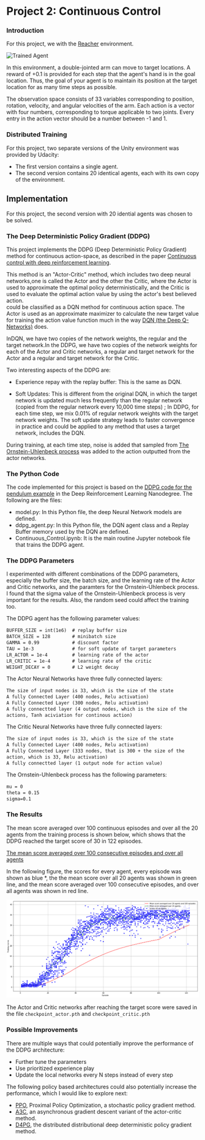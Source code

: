 [//]: # (Image References)

[image1]: https://user-images.githubusercontent.com/10624937/43851024-320ba930-9aff-11e8-8493-ee547c6af349.gif "Trained Agent"
[image2]: https://user-images.githubusercontent.com/10624937/43851646-d899bf20-9b00-11e8-858c-29b5c2c94ccc.png "Crawler"


# Project 2: Continuous Control

### Introduction

For this project, we  with the [Reacher](https://github.com/Unity-Technologies/ml-agents/blob/master/docs/Learning-Environment-Examples.md#reacher) environment.

![Trained Agent][image1]

In this environment, a double-jointed arm can move to target locations. A reward of +0.1 is provided for each step that the agent's hand is in the goal location. Thus, the goal of your agent is to maintain its position at the target location for as many time steps as possible.

The observation space consists of 33 variables corresponding to position, rotation, velocity, and angular velocities of the arm. Each action is a vector with four numbers, corresponding to torque applicable to two joints. Every entry in the action vector should be a number between -1 and 1.

### Distributed Training

For this project, two separate versions of the Unity environment was provided by Udacity:
- The first version contains a single agent.
- The second version contains 20 identical agents, each with its own copy of the environment.  

## Implementation
For this project, the second version with 20 idential agents was chosen to be solved. 

###  The Deep Deterministic Policy Gradient (DDPG)

This project implements the DDPG (Deep Deterministic Policy Gradient) method for continuous action-space, as described in the  paper [Continuous control with deep reinforcement learning](https://arxiv.org/abs/1509.02971). 

This method is an "Actor-Critic" method, which includes two deep neural networks,one is called the Actor and the other the Critic, where the Actor is used to approximate the optimal policy deterministically, and the Critic is used to evaluate the optimal action value by using the actor's best believed action.     
could be classified as a DQN method for continuous action space.  The Actor is used as an approximate maximizer to calculate the new target value for training the action value function much in the way [DQN (the Deep Q-Networks)](https://storage.googleapis.com/deepmind-media/dqn/DQNNaturePaper.pdf) does. 

InDQN, we have two copies of the network weights, the regular and the target network.In the DDPG, we have two copies of the network weights for each of the Actor and Critic networks, a regular and target network for the Actor and a regular and target network for the Critic.

Two interesting aspects of the DDPG are:
  - Experience repay with the replay buffer: This is the same as DQN.
  
  - Soft Updates: This is different from the original DQN, in which the target network is updated much less frequently than the regular network (copied from the regular network every 10,000 time steps) ; In DDPG, for each time step, we mix 0.01% of regular network weights with the target network weights. The soft update strategy leads to faster convergence in practice and could be applied to any method that uses a target network, includes the DQN.  
 

During training, at each time step, noise is added that sampled from [The Ornstein-Uhlenbeck process](https://en.wikipedia.org/wiki/Ornstein%E2%80%93Uhlenbeck_process) was added to the action outputted from the actor networks.  

### The Python Code 

The code implemented for this project is based on the [DDPG code for the pendulum example](https://github.com/udacity/deep-reinforcement-learning/tree/master/ddpg-pendulum) in the Deep Reinforcement Learning Nanodegree. The following are the files:

- model.py: In this Python file, the deep Neural Network models are defined. 
- ddpg_agent.py:  In this Python file, the DQN agent class and a Replay Buffer memory used by the DQN are defined.
- Continuous_Control.ipynb:  It is the main routine Jupyter notebook file that trains the DDPG agent.

### The DDPG Parameters 

I experimented with different combinations of the DDPG parameters, especially the buffer size, the batch size, and the learning rate of the Actor and Critic networks, and the paramters for the Ornstein-Uhlenbeck process. I found that the sigma value of the Ornstein-Uhlenbeck process is very important for the results. Also, the random seed could affect the training too.

The DDPG agent has the following parameter values:

```
BUFFER_SIZE = int(1e6)  # replay buffer size
BATCH_SIZE = 128        # minibatch size
GAMMA = 0.99            # discount factor
TAU = 1e-3              # for soft update of target parameters
LR_ACTOR = 1e-4         # learning rate of the actor 
LR_CRITIC = 1e-4        # learning rate of the critic
WEIGHT_DECAY = 0        # L2 weight decay
```

The Actor Neural Networks have three fully connected layers:

```
The size of input nodes is 33, which is the size of the state
A fully Connected Layer (400 nodes, Relu activation)
A Fully Connected Layer (300 nodes, Relu activation) 
A fully connectted layer (4 output nodes, which is the size of the actions, Tanh aciviation for continous action)
```

The Critic Neural Networks have three fully connected layers:

```
The size of input nodes is 33, which is the size of the state
A fully Connected Layer (400 nodes, Relu activation)
A Fully Connected Layer (333 nodes, that is 300 + the size of the action, which is 33, Relu activation) 
A fully connectted layer (1 output node for action value)
```

The Ornstein-Uhlenbeck process has the following parameters:
```
mu = 0 
theta = 0.15
sigma=0.1
```
###  The Results
The mean score averaged over 100 continuous episodes and over all the 20 agents from the training process is shown below, which shows that the DDPG reached the target score of 30 in 122 episodes.
 
[The mean score averaged over 100 consecutive episodes and over all agents](images/training.txt)

In the following figure, the scores for every agent, every episode was shown as blue *, the the mean score over all 20 agents was shown in green line, and the mean score averaged over 100 consecutive episodes, and over all agents was shown in red line. 

![Score evolution during the training](images/scores.png)

The Actor and Critic networks after reaching the target score were saved in the file `checkpoint_actor.pth` and `checkpoint_critic.pth`

### Possible Improvements

There are multiple ways that could potentially improve the performance of the DDPG architecture:
 -  Further tune the parameters
 -  Use prioritized experience play
 -  Update the local networks every N steps instead of every step
  
  
The following policy based architectures could also potentially increase the performance, which I would like to explore next:

- [PPO](https://arxiv.org/pdf/1707.06347.pdf), Proximal Policy Optimization, a stochastic policy gradient method.
- [A3C](https://arxiv.org/pdf/1602.01783.pdf), an asynchronous gradient descent variant of the actor-critic method.
- [D4PG](https://openreview.net/pdf?id=SyZipzbCb), the distributed distributional deep deterministic policy gradient method. 
